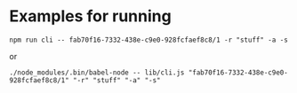 # Examples for running

```{sh}
npm run cli -- fab70f16-7332-438e-c9e0-928fcfaef8c8/1 -r "stuff" -a -s
```

or

```{sh}
./node_modules/.bin/babel-node -- lib/cli.js "fab70f16-7332-438e-c9e0-928fcfaef8c8/1" "-r" "stuff" "-a" "-s"
```
